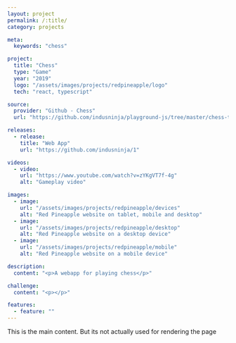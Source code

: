 ```yaml
---
layout: project
permalink: /:title/
category: projects

meta:
  keywords: "chess"

project:
  title: "Chess"
  type: "Game"
  year: "2019"
  logo: "/assets/images/projects/redpineapple/logo"
  tech: "react, typescript"

source:
  provider: "Github - Chess"
  url: "https://github.com/indusninja/playground-js/tree/master/chess-ts"

releases:
  - release:
    title: "Web App"
    url: "https://github.com/indusninja/1"

videos:
  - video:
    url: "https://www.youtube.com/watch?v=zYKgVT7f-4g"
    alt: "Gameplay video"

images:
  - image:
    url: "/assets/images/projects/redpineapple/devices"
    alt: "Red Pineapple website on tablet, mobile and desktop"
  - image:
    url: "/assets/images/projects/redpineapple/desktop"
    alt: "Red Pineapple website on a desktop device"
  - image:
    url: "/assets/images/projects/redpineapple/mobile"
    alt: "Red Pineapple website on a mobile device"

description:
  content: "<p>A webapp for playing chess</p>"

challenge:
  content: "<p></p>"

features:
  - feature: ""
---
```

<p>This is the main content. But its not actually used for rendering the page</p>
